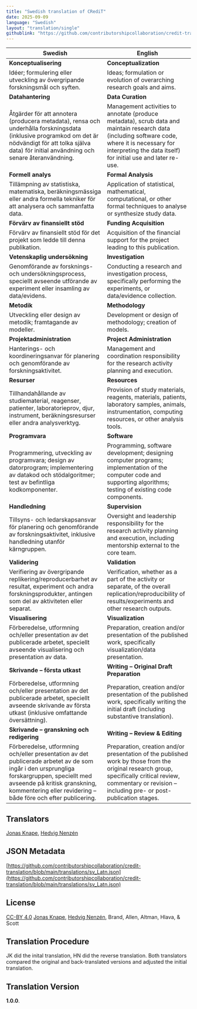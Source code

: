 ```yaml
---
title: "Swedish translation of CRediT"
date: 2025-09-09
language: "Swedish"
layout: "translation/single"
githublink: "https://github.com/contributorshipcollaboration/credit-translation/blob/main/translations/sv_Latn.json"
---
```


| Swedish | English |
| --- | --- |
| **Kon­ceptu­al­is­ering** | **Conceptualization** |
| Idéer; formulering eller utveckling av övergripande forskningsmål och syften. | Ideas; formulation or evolution of overarching research goals and aims. |
| **Datahantering** | **Data Curation** |
| Åtgärder för att annotera (producera metadata), rensa och underhålla forskningsdata (inklusive programkod om det är nödvändigt för att tolka själva data) för initial användning och senare återanvändning. | Management activities to annotate (produce metadata), scrub data and maintain research data (including software code, where it is necessary for interpreting the data itself) for initial use and later re-use. |
| **Formell analys** | **Formal Analysis** |
| Tillämpning av statistiska, matematiska, beräkningsmässiga eller andra formella tekniker för att analysera och sammanfatta data. | Application of statistical, mathematical, computational, or other formal techniques to analyse or synthesize study data. |
| **Förvärv av finansiellt stöd** | **Funding Acquisition** |
| Förvärv av finansiellt stöd för det projekt som ledde till denna publikation. | Acquisition of the financial support for the project leading to this publication. |
| **Vetenskaplig undersökning** | **Investigation** |
| Genomförande av forsknings- och undersökningsprocess, speciellt avseende utförande av experiment eller insamling av data/evidens. | Conducting a research and investigation process, specifically performing the experiments, or data/evidence collection. |
| **Metodik** | **Methodology** |
| Utveckling eller design av metodik; framtagande av modeller. | Development or design of methodology; creation of models. |
| **Projektadministration** | **Project Administration** |
| Hanterings- och koordineringsanvar för planering och genomförande av forskningsaktivitet. | Management and coordination responsibility for the research activity planning and execution. |
| **Resurser** | **Resources** |
| Tillhandahållande av studiematerial, reagenser, patienter, laboratorieprov, djur, instrument, beräkningsresurser eller andra analysverktyg. | Provision of study materials, reagents, materials, patients, laboratory samples, animals, instrumentation, computing resources, or other analysis tools. |
| **Programvara** | **Software** |
| Programmering, utveckling av programvara; design av datorprogram; implementering av datakod och stödalgoritmer; test av befintliga kodkomponenter. | Programming, software development; designing computer programs; implementation of the computer code and supporting algorithms; testing of existing code components. |
| **Handledning** | **Supervision** |
| Tillsyns- och ledarskapsansvar för planering och genomförande av forskningsaktivitet, inklusive handledning utanför kärngruppen. | Oversight and leadership responsibility for the research activity planning and execution, including mentorship external to the core team. |
| **Validering** | **Validation** |
| Verifiering av övergripande replikering/reproducerbarhet av resultat, experiment och andra forskningsprodukter, antingen som del av aktiviteten eller separat. | Verification, whether as a part of the activity or separate, of the overall replication/reproducibility of results/experiments and other research outputs. |
| **Visualisering** | **Visualization** |
| Förberedelse, utformning och/eller presentation av det publicerade arbetet, speciellt avseende visualisering och presentation av data. | Preparation, creation and/or presentation of the published work, specifically visualization/data presentation. |
| **Skrivande – första utkast** | **Writing – Original Draft Preparation** |
| Förberedelse, utformning och/eller presentation av det publicerade arbetet, speciellt avseende skrivande av första utkast (inklusive omfattande översättning). | Preparation, creation and/or presentation of the published work, specifically writing the initial draft (including substantive translation). |
| **Skrivande – granskning och redigering** | **Writing – Review & Editing** |
| Förberedelse, utformning och/eller presentation av det publicerade arbetet av de som ingår i den ursprungliga forskargruppen, speciellt med avseende på kritisk granskning, kommentering eller revidering – både före och efter publicering. | Preparation, creation and/or presentation of the published work by those from the original research group, specifically critical review, commentary or revision – including pre- or post-publication stages. |

## Translators

[Jonas  Knape](https://orcid.org/0000-0002-8012-5131), [Hedvig  Nenzén](https://orcid.org/0000-0002-0189-4283)

## JSON Metadata

[https://github.com/contributorshipcollaboration/credit-translation/blob/main/translations/sv_Latn.json](https://github.com/contributorshipcollaboration/credit-translation/blob/main/translations/sv_Latn.json)

## License

[CC-BY 4.0](https://creativecommons.org/licenses/by/4.0/) [Jonas  Knape](https://orcid.org/0000-0002-8012-5131), [Hedvig  Nenzén](https://orcid.org/0000-0002-0189-4283), Brand, Allen, Altman, Hlava, & Scott

## Translation Procedure

JK did the inital translation, HN did the reverse translation. Both translators compared the original and back-translated versions and adjusted the initial translation.
## Translation Version

 **1.0.0**.
